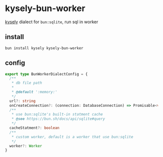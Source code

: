 # kysely-bun-worker

[kysely](https://github.com/kysely-org/kysely) dialect for `bun:sqlite`, run sql in worker

## install

```shell
bun install kysely kysely-bun-worker
```

## config

```ts
export type BunWorkerDialectConfig = {
  /**
   * db file path
   *
   * @default ':memory:'
   */
  url?: string
  onCreateConnection?: (connection: DatabaseConnection) => Promisable<void>
  /**
   * use bun:sqlite's built-in statment cache
   * @see https://bun.sh/docs/api/sqlite#query
   */
  cacheStatment?: boolean
  /**
   * custom worker, default is a worker that use bun:sqlite
   */
  worker?: Worker
}
```